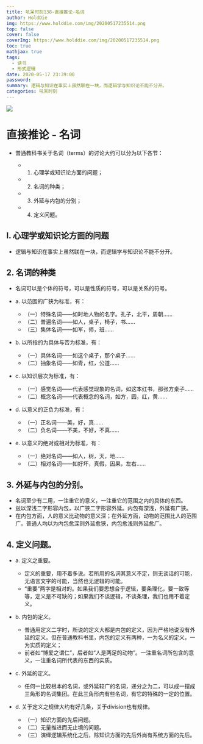 ```yaml
---
title: 吼呆时刻138-直接推论-名词
author: HoldDie
img: https://www.holddie.com/img/20200517235514.png
top: false
cover: false
coverImg: https://www.holddie.com/img/20200517235514.png
toc: true
mathjax: true
tags:
  - 读书
  - 形式逻辑
date: 2020-05-17 23:39:00
password:
summary: 逻辑与知识在事实上虽然联在一块，而逻辑学与知识论不能不分开。
categories: 吼呆时刻
---
```


![](https://www.holddie.com/img/20200517235514.png)



# 直接推论 - 名词



- 普通教科书关于名词（terms）的讨论大约可以分为以下各节：

	- 1. 心理学或知识论方面的问题；
	- 2. 名词的种类；
	- 3. 外延与内包的分别；
	- 4. 定义问题。




## l. 心理学或知识论方面的问题

- 逻辑与知识在事实上虽然联在一块，而逻辑学与知识论不能不分开。

## 2. 名词的种类

- 名词可以是个体的符号，可以是性质的符号，可以是关系的符号。
- a. 以范围的广狭为标准，有：

	- （一）特殊名词——如时地人物的名字。孔子，北平，周朝……
	- （二）普遍名词——如人，桌子，椅子，书……
	- （三）集体名词——如军，师，班……

- b. 以所指的为具体与否为标准，有：

	- （一）具体名词——如这个桌子，那个桌子……
	- （二）抽象名词——如青，红，公道……

- c. 以知识层次为标准，有：

	- （一）感觉名词——代表感觉现象的名词，如这本红书，那张方桌子……
	- （二）概念名词——代表概念的名词，如方，圆，红，黄……

- d. 以意义的正负为标准，有：

	- （一）正名词——美，好，真……
	- （二）负名词——不美，不好，不真……

- e. 以意义的绝对或相对为标准，有：

	- （一）绝对名词——如人，树，天，地……
	- （二）相对名词——如好坏，真假，因果，左右……

## 3. 外延与内包的分别。

- 名词至少有二用，一注重它的意义，一注重它的范围之内的具体的东西。
- 兹以深浅二字形容内包，以广狭二字形容外延。内包有深浅，外延有广狭。
- 在内包方面，人的意义比动物的意义深；在外延方面，动物的范围比人的范围广。普通人均以为内包愈深则外延愈狭，内包愈浅则外延愈广。

## 4. 定义问题。

- a. 定义之重要。

	- 定义的重要，用不着多说。若所用的名词其意义不定，则无谈话的可能，无语言文字的可能，当然也无逻辑的可能。
	- “重要”两字是相对的。如果我们要思想合乎逻辑，要条理化，要一致等等，定义是不可缺的；如果我们不谈逻辑，不谈条理，我们也用不着定义。

- b. 内包的定义。

	- 普通用定义二字时，所说的定义大都是内包的定义，因为严格地说没有外延的定义。但在普通教科书里，内包的定义有两种，一为名义的定义，一为实质的定义；
	- 前者如“博爱之谓仁”，后者如“人是两足的动物”。一注重名词所包含的意义，一注重名词所代表的东西的实质。

- c. 外延的定义。

	- 任何一比较根本的名词，或外延较广的名词，递分之为二，可以成一摆成三角形的名词集团。在此三角形内有些名词，有它的特殊的一定的位置。

- d. 关于定义之规律大约有好几条，关于division也有规律。

	- （一）知识方面的先后问题。
	- （二）无量推进而无止境的问题。
	- （三）演绎逻辑系统化之后，除知识方面的先后外尚有系统方面的先后。

